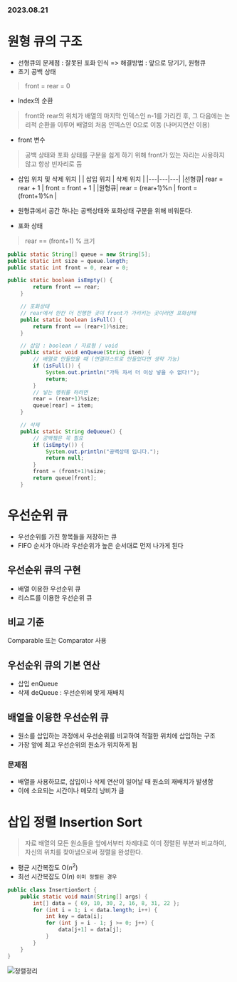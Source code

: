 ### 2023.08.21
# 원형 큐의 구조
- 선형큐의 문제점 : 잘못된 포화 인식 => 해결방법 : 앞으로 당기기, 원형큐
- 초기 공백 상태  
> front = rear = 0
- Index의 순환  
> front와 rear의 위치가 배열의 마지막 인덱스인 n-1를 가리킨 후, 그 다음에는 논리적 순환을 이루어 배열의 처음 인덱스인 0으로 이동 (나머지연산 이용)
- front 변수
> 공백 상태와 포화 상태를 구분을 쉽게 하기 위해 front가 있는 자리는 사용하지 않고 항상 빈자리로 둠  
- 삽입 위치 및 삭제 위치
  |  | 삽입 위치 | 삭제 위치 |
  |---|---|---|
  |선형큐| rear = rear + 1 | front = front + 1 |
  |원형큐| rear = (rear+1)%n | front = (front+1)%n |

- 원형큐에서 공간 하나는 공백상태와 포화상태 구분을 위해 비워둔다.
- 포화 상태  
> rear == (front+1) % 크기

```java
public static String[] queue = new String[5]; 
public static int size = queue.length;
public static int front = 0, rear = 0;

public static boolean isEmpty() {
		return front == rear;
	}

	// 포화상태 
	// rear에서 한칸 더 진행한 곳이 front가 가리키는 곳이라면 포화상태
	public static boolean isFull() {
		return front == (rear+1)%size;
	}

	// 삽입 : boolean / 자료형 / void
	public static void enQueue(String item) {
		// 배열로 만들었을 때 (연결리스트로 만들었다면 생략 가능)
		if (isFull()) {
			System.out.println("가득 차서 더 이상 넣을 수 없다!");
			return;
		}
		// 넣는 행위를 하려면
		rear = (rear+1)%size;
		queue[rear] = item;
	}

	// 삭제
	public static String deQueue() {
		// 공백쳌은 꼭 필요
		if (isEmpty()) {
			System.out.println("공백상태 입니다.");
			return null;
		}
		front = (front+1)%size;
		return queue[front];
	}
```

# 우선순위 큐
- 우선순위를 가진 항목들을 저장하는 큐
- FIFO 순서가 아니라 우선순위가 높은 순서대로 먼저 나가게 된다

## 우선순위 큐의 구현
- 배열 이용한 우선순위 큐
- 리스트를 이용한 우선순위 큐

## 비교 기준
Comparable 또는 Comparator 사용

## 우선순위 큐의 기본 연산
- 삽입 enQueue 
- 삭제 deQueue : 우선순위에 맞게 재배치

## 배열을 이용한 우선순위 큐
- 원소를 삽입하는 과정에서 우선순위를 비교하여 적절한 위치에 삽입하는 구조
- 가장 앞에 최고 우선순위의 원소가 위치하게 됨
### 문제점
- 배열을 사용하므로, 삽입이나 삭제 연산이 일어날 때 원소의 재배치가 발생함
- 이에 소요되는 시간이나 메모리 낭비가 큼

# 삽입 정렬 Insertion Sort  
> 자료 배열의 모든 원소들을 앞에서부터 차례대로 이미 정렬된 부분과 비교하여, 자신의 위치를 찾아냄으로써 정렬을 완성한다.  
- 평균 시간복잡도 O($n^2$)
- 최선 시간복잡도 O($n$) `이미 정렬된 경우`
```java
public class InsertionSort {
	public static void main(String[] args) {
		int[] data = { 69, 10, 30, 2, 16, 8, 31, 22 };
		for (int i = 1; i < data.length; i++) {
			int key = data[i]; 
			for (int j = i - 1; j >= 0; j++) {
				data[j+1] = data[j];		
			} 
		}
	}
}
```


![정렬정리](https://github.com/namoo1818/Baekjoon/assets/50236187/8dae2aa0-3cd8-44da-bb94-fcb2e3f9d962)
